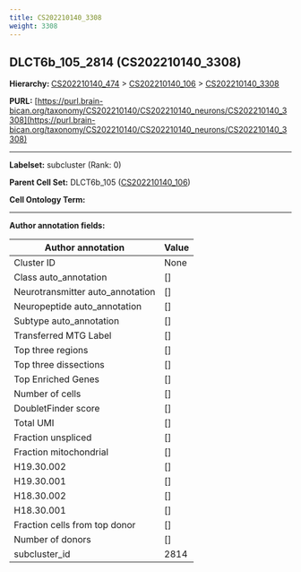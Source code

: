 ```yaml
---
title: CS202210140_3308
weight: 3308
---
```

## DLCT6b_105_2814 (CS202210140_3308)
<b>Hierarchy: </b>
[CS202210140_474](../CS202210140_474) >
[CS202210140_106](../CS202210140_106) >
[CS202210140_3308](../CS202210140_3308)

**PURL:** [https://purl.brain-bican.org/taxonomy/CS202210140/CS202210140_neurons/CS202210140_3308](https://purl.brain-bican.org/taxonomy/CS202210140/CS202210140_neurons/CS202210140_3308)

---


**Labelset:** subcluster (Rank: 0)

**Parent Cell Set:** DLCT6b_105 ([CS202210140_106](../CS202210140_106))



**Cell Ontology Term:** 

[MARKER GENES.]: #


---

[TRANSFERRED ANNOTATIONS.]: #


[AUTHOR ANNOTATION FIELDS.]: #


**Author annotation fields:**

| Author annotation | Value |
|-------------------|-------|
|Cluster ID|None|
|Class auto_annotation|[]|
|Neurotransmitter auto_annotation|[]|
|Neuropeptide auto_annotation|[]|
|Subtype auto_annotation|[]|
|Transferred MTG Label|[]|
|Top three regions|[]|
|Top three dissections|[]|
|Top Enriched Genes|[]|
|Number of cells|[]|
|DoubletFinder score|[]|
|Total UMI|[]|
|Fraction unspliced|[]|
|Fraction mitochondrial|[]|
|H19.30.002|[]|
|H19.30.001|[]|
|H18.30.002|[]|
|H18.30.001|[]|
|Fraction cells from top donor|[]|
|Number of donors|[]|
|subcluster_id|2814|
